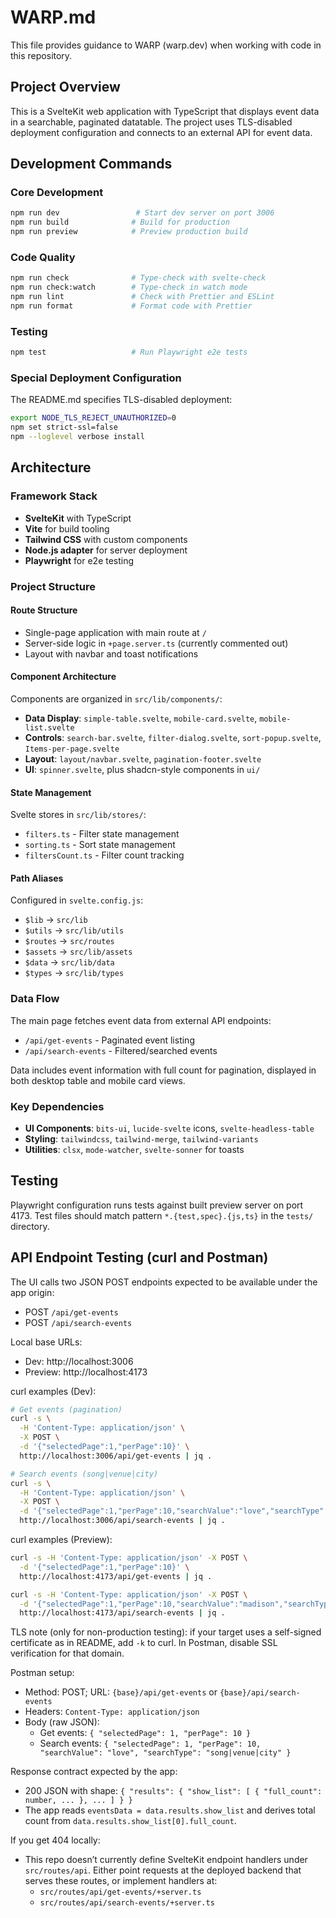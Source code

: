 # WARP.md

This file provides guidance to WARP (warp.dev) when working with code in this repository.

## Project Overview

This is a SvelteKit web application with TypeScript that displays event data in a searchable, paginated datatable. The project uses TLS-disabled deployment configuration and connects to an external API for event data.

## Development Commands

### Core Development
```bash
npm run dev                 # Start dev server on port 3006
npm run build              # Build for production
npm run preview            # Preview production build
```

### Code Quality
```bash
npm run check              # Type-check with svelte-check
npm run check:watch        # Type-check in watch mode
npm run lint               # Check with Prettier and ESLint
npm run format             # Format code with Prettier
```

### Testing
```bash
npm test                   # Run Playwright e2e tests
```

### Special Deployment Configuration
The README.md specifies TLS-disabled deployment:
```bash
export NODE_TLS_REJECT_UNAUTHORIZED=0
npm set strict-ssl=false
npm --loglevel verbose install
```

## Architecture

### Framework Stack
- **SvelteKit** with TypeScript
- **Vite** for build tooling
- **Tailwind CSS** with custom components
- **Node.js adapter** for server deployment
- **Playwright** for e2e testing

### Project Structure

#### Route Structure
- Single-page application with main route at `/`
- Server-side logic in `+page.server.ts` (currently commented out)
- Layout with navbar and toast notifications

#### Component Architecture
Components are organized in `src/lib/components/`:
- **Data Display**: `simple-table.svelte`, `mobile-card.svelte`, `mobile-list.svelte`
- **Controls**: `search-bar.svelte`, `filter-dialog.svelte`, `sort-popup.svelte`, `Items-per-page.svelte`
- **Layout**: `layout/navbar.svelte`, `pagination-footer.svelte`
- **UI**: `spinner.svelte`, plus shadcn-style components in `ui/`

#### State Management
Svelte stores in `src/lib/stores/`:
- `filters.ts` - Filter state management
- `sorting.ts` - Sort state management  
- `filtersCount.ts` - Filter count tracking

#### Path Aliases
Configured in `svelte.config.js`:
- `$lib` → `src/lib`
- `$utils` → `src/lib/utils`
- `$routes` → `src/routes`
- `$assets` → `src/lib/assets`
- `$data` → `src/lib/data`
- `$types` → `src/lib/types`

### Data Flow
The main page fetches event data from external API endpoints:
- `/api/get-events` - Paginated event listing
- `/api/search-events` - Filtered/searched events

Data includes event information with full count for pagination, displayed in both desktop table and mobile card views.

### Key Dependencies
- **UI Components**: `bits-ui`, `lucide-svelte` icons, `svelte-headless-table`
- **Styling**: `tailwindcss`, `tailwind-merge`, `tailwind-variants`
- **Utilities**: `clsx`, `mode-watcher`, `svelte-sonner` for toasts

## Testing

Playwright configuration runs tests against built preview server on port 4173. Test files should match pattern `*.{test,spec}.{js,ts}` in the `tests/` directory.

## API Endpoint Testing (curl and Postman)

The UI calls two JSON POST endpoints expected to be available under the app origin:
- POST `/api/get-events`
- POST `/api/search-events`

Local base URLs:
- Dev: http://localhost:3006
- Preview: http://localhost:4173

curl examples (Dev):
```bash
# Get events (pagination)
curl -s \
  -H 'Content-Type: application/json' \
  -X POST \
  -d '{"selectedPage":1,"perPage":10}' \
  http://localhost:3006/api/get-events | jq .

# Search events (song|venue|city)
curl -s \
  -H 'Content-Type: application/json' \
  -X POST \
  -d '{"selectedPage":1,"perPage":10,"searchValue":"love","searchType":"song"}' \
  http://localhost:3006/api/search-events | jq .
```

curl examples (Preview):
```bash
curl -s -H 'Content-Type: application/json' -X POST \
  -d '{"selectedPage":1,"perPage":10}' \
  http://localhost:4173/api/get-events | jq .

curl -s -H 'Content-Type: application/json' -X POST \
  -d '{"selectedPage":1,"perPage":10,"searchValue":"madison","searchType":"city"}' \
  http://localhost:4173/api/search-events | jq .
```

TLS note (only for non-production testing): if your target uses a self-signed certificate as in README, add `-k` to curl. In Postman, disable SSL verification for that domain.

Postman setup:
- Method: POST; URL: `{base}/api/get-events` or `{base}/api/search-events`
- Headers: `Content-Type: application/json`
- Body (raw JSON):
  - Get events: `{ "selectedPage": 1, "perPage": 10 }`
  - Search events: `{ "selectedPage": 1, "perPage": 10, "searchValue": "love", "searchType": "song|venue|city" }`

Response contract expected by the app:
- 200 JSON with shape: `{ "results": { "show_list": [ { "full_count": number, ... }, ... ] } }`
- The app reads `eventsData = data.results.show_list` and derives total count from `data.results.show_list[0].full_count`.

If you get 404 locally:
- This repo doesn’t currently define SvelteKit endpoint handlers under `src/routes/api`. Either point requests at the deployed backend that serves these routes, or implement handlers at:
  - `src/routes/api/get-events/+server.ts`
  - `src/routes/api/search-events/+server.ts`
